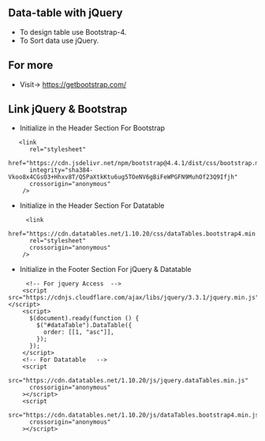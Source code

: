 ## Data-table with jQuery

- To design table use Bootstrap-4.
- To Sort data use jQuery.

## For more
* Visit-> https://getbootstrap.com/

## Link jQuery & Bootstrap

+ Initialize in the Header Section For Bootstrap

```
   <link
      rel="stylesheet"
      href="https://cdn.jsdelivr.net/npm/bootstrap@4.4.1/dist/css/bootstrap.min.css"
      integrity="sha384-Vkoo8x4CGsO3+Hhxv8T/Q5PaXtkKtu6ug5TOeNV6gBiFeWPGFN9MuhOf23Q9Ifjh"
      crossorigin="anonymous"
    />
```

+ Initialize in the Header Section For Datatable

```
     <link
      href="https://cdn.datatables.net/1.10.20/css/dataTables.bootstrap4.min.css"
      rel="stylesheet"
      crossorigin="anonymous"
    />
```

+ Initialize in the Footer Section For jQuery & Datatable
```
     <!-- For jquery Access  -->
    <script src="https://cdnjs.cloudflare.com/ajax/libs/jquery/3.3.1/jquery.min.js"></script>
    <script>
      $(document).ready(function () {
        $("#dataTable").DataTable({
          order: [[1, "asc"]],
        });
      });
    </script>
    <!-- For Datatable   -->
    <script
      src="https://cdn.datatables.net/1.10.20/js/jquery.dataTables.min.js"
      crossorigin="anonymous"
    ></script>
    <script
      src="https://cdn.datatables.net/1.10.20/js/dataTables.bootstrap4.min.js"
      crossorigin="anonymous"
    ></script>
```